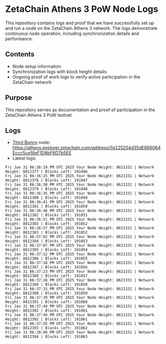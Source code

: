 # ZetaChain Athens 3 PoW Node Logs
This repository contains logs and proof that we have successfully set up and run a node on the ZetaChain Athens 3 network. The logs demonstrate continuous node operation, including synchronization details and performance.

## Contents
- Node setup information
- Synchronization logs with block height details
- Ongoing proof of work logs to verify active participation in the ZetaChain network

## Purpose
This repository serves as documentation and proof of participation in the ZetaChain Athens 3 PoW testnet.

## Logs

- [Third Bunny](https://thirdbunny.xyz/) node: https://athens.explorer.zetachain.com/address/0x225254d35dE666064Eccc5ce16eF1D8bF8D7b5EE
- Latest logs:
```
Fri Jan 31 06:36:19 PM UTC 2025 Your Node Height: 8621331 | Network Height: 8812377 | Blocks Left: 191046
Fri Jan 31 06:36:25 PM UTC 2025 Your Node Height: 8621331 | Network Height: 8812378 | Blocks Left: 191047
Fri Jan 31 06:36:30 PM UTC 2025 Your Node Height: 8621331 | Network Height: 8812379 | Blocks Left: 191048
Fri Jan 31 06:36:35 PM UTC 2025 Your Node Height: 8621331 | Network Height: 8812380 | Blocks Left: 191049
Fri Jan 31 06:36:41 PM UTC 2025 Your Node Height: 8621331 | Network Height: 8812381 | Blocks Left: 191050
Fri Jan 31 06:36:46 PM UTC 2025 Your Node Height: 8621331 | Network Height: 8812382 | Blocks Left: 191051
Fri Jan 31 06:36:51 PM UTC 2025 Your Node Height: 8621331 | Network Height: 8812383 | Blocks Left: 191052
Fri Jan 31 06:36:57 PM UTC 2025 Your Node Height: 8621331 | Network Height: 8812383 | Blocks Left: 191052
Fri Jan 31 06:37:02 PM UTC 2025 Your Node Height: 8621331 | Network Height: 8812384 | Blocks Left: 191053
Fri Jan 31 06:37:07 PM UTC 2025 Your Node Height: 8621331 | Network Height: 8812385 | Blocks Left: 191054
Fri Jan 31 06:37:12 PM UTC 2025 Your Node Height: 8621331 | Network Height: 8812386 | Blocks Left: 191055
Fri Jan 31 06:37:18 PM UTC 2025 Your Node Height: 8621331 | Network Height: 8812387 | Blocks Left: 191056
Fri Jan 31 06:37:23 PM UTC 2025 Your Node Height: 8621331 | Network Height: 8812388 | Blocks Left: 191057
Fri Jan 31 06:37:28 PM UTC 2025 Your Node Height: 8621331 | Network Height: 8812389 | Blocks Left: 191058
Fri Jan 31 06:37:33 PM UTC 2025 Your Node Height: 8621331 | Network Height: 8812390 | Blocks Left: 191059
Fri Jan 31 06:37:39 PM UTC 2025 Your Node Height: 8621331 | Network Height: 8812391 | Blocks Left: 191060
Fri Jan 31 06:37:44 PM UTC 2025 Your Node Height: 8621331 | Network Height: 8812392 | Blocks Left: 191061
Fri Jan 31 06:37:49 PM UTC 2025 Your Node Height: 8621331 | Network Height: 8812392 | Blocks Left: 191061
Fri Jan 31 06:37:55 PM UTC 2025 Your Node Height: 8621331 | Network Height: 8812393 | Blocks Left: 191062
Fri Jan 31 06:38:00 PM UTC 2025 Your Node Height: 8621331 | Network Height: 8812394 | Blocks Left: 191063
```
